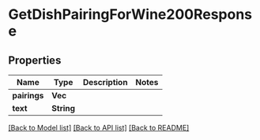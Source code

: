 # GetDishPairingForWine200Response

## Properties

Name | Type | Description | Notes
------------ | ------------- | ------------- | -------------
**pairings** | **Vec<String>** |  | 
**text** | **String** |  | 

[[Back to Model list]](../README.md#documentation-for-models) [[Back to API list]](../README.md#documentation-for-api-endpoints) [[Back to README]](../README.md)


